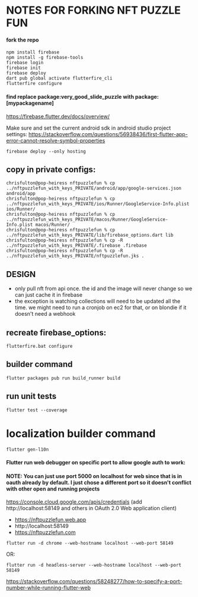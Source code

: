 # NOTES FOR FORKING NFT PUZZLE FUN
#### fork the repo
```
npm install firebase
npm install -g firebase-tools
firebase login
firebase init
firebase deploy
dart pub global activate flutterfire_cli
flutterfire configure
```

#### find replace package:very_good_slide_puzzle with package:[mypackagename]

https://firebase.flutter.dev/docs/overview/

Make sure and set the current android sdk in android studio project settings: https://stackoverflow.com/questions/56938436/first-flutter-app-error-cannot-resolve-symbol-properties

```
firebase deploy --only hosting
```


## copy in private configs:
```
chrisfulton@pop-heiress nftpuzzlefun % cp ../nftpuzzlefun_with_keys_PRIVATE/android/app/google-services.json android/app 
chrisfulton@pop-heiress nftpuzzlefun % cp ../nftpuzzlefun_with_keys_PRIVATE/ios/Runner/GoogleService-Info.plist ios/Runner/
chrisfulton@pop-heiress nftpuzzlefun % cp ../nftpuzzlefun_with_keys_PRIVATE/macos/Runner/GoogleService-Info.plist macos/Runner/
chrisfulton@pop-heiress nftpuzzlefun % cp ../nftpuzzlefun_with_keys_PRIVATE/lib/firebase_options.dart lib 
chrisfulton@pop-heiress nftpuzzlefun % cp -R ../nftpuzzlefun_with_keys_PRIVATE/.firebase .firebase
chrisfulton@pop-heiress nftpuzzlefun % cp -R ../nftpuzzlefun_with_keys_PRIVATE/nftpuzzlefun.jks . 
```

## DESIGN
- only pull nft from api once. the id and the image will never change so we can just cache it in firebase
- the exception is watching collections will need to be updated all the time. we might need to run a cronjob on ec2 for that, or on blondie if it doesn't need a webhook

## recreate firebase_options:
```
flutterfire.bat configure
```

## builder command
```
flutter packages pub run build_runner build
```

## run unit tests
```
flutter test --coverage
```

# localization builder command
```
flutter gen-l10n
```

#### Flutter run web debugger on specific port to allow google auth to work:
#### NOTE: You can just use port 5000 on localhost for web since that is in oauth already by default. I just chose a different port so it doesn't conflict with other open and running projects
https://console.cloud.google.com/apis/credentials (add http://localhost:58149 and others in OAuth 2.0 Web application client)
- https://nftpuzzlefun.web.app
- http://localhost:58149
- https://nftpuzzlefun.com
```
flutter run -d chrome --web-hostname localhost --web-port 58149
```
OR:
```
flutter run -d headless-server --web-hostname localhost --web-port 58149
```
https://stackoverflow.com/questions/58248277/how-to-specify-a-port-number-while-running-flutter-web

